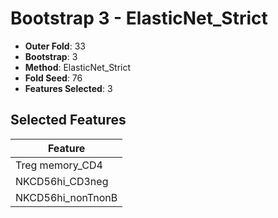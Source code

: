 # Bootstrap 3 - ElasticNet_Strict

- **Outer Fold**: 33
- **Bootstrap**: 3
- **Method**: ElasticNet_Strict
- **Fold Seed**: 76
- **Features Selected**: 3

## Selected Features

| Feature |
|---------|
| Treg memory_CD4 |
| NKCD56hi_CD3neg |
| NKCD56hi_nonTnonB |
